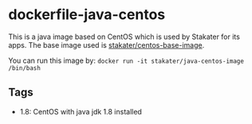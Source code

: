# dockerfile-java-centos

This is a java image based on CentOS which is used by Stakater for its apps. The base image used is [stakater/centos-base-image](https://github.com/stakater/dockerfile-base-centos). 

You can run this image by:
`docker run -it stakater/java-centos-image /bin/bash`

## Tags

- 1.8: CentOS with java jdk 1.8 installed